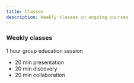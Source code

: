 ```yaml
---
title: Classes
description: Weekly classes in ongoing courses
---
```


### Weekly classes

1 hour group education session

- 20 min presentation
- 20 min discovery
- 20 min collaboration

<script setup>
import { defineClientComponent } from 'vitepress'

import ClassSchedule from './ClassSchedule.vue'

const ClassList = defineClientComponent(() => import('./ClassList.vue'))
const ClassPage = defineClientComponent(() => import('./ClassPage.vue'))

</script>

<ClassSchedule />

<ClassList />

<ClassPage />
